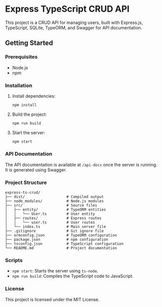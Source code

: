 # Express TypeScript CRUD API

This project is a CRUD API for managing users, built with Express.js, TypeScript, SQLite, TypeORM, and Swagger for API documentation.

## Getting Started

### Prerequisites

- Node.js
- npm

### Installation

1. Install dependencies:
   ```sh
   npm install
   ```

2. Build the project:
   ```sh
   npm run build
   ```

3. Start the server:
   ```sh
   npm start
   ```

### API Documentation

The API documentation is available at `/api-docs` once the server is running. It is generated using Swagger.

### Project Structure

```
express-ts-crud/
├── dist/                   # Compiled output
├── node_modules/           # Node.js modules
├── src/                    # Source files
│   ├── entity/             # TypeORM entities
│   │   └── User.ts         # User entity
│   ├── routes/             # Express routes
│   │   └── user.ts         # User routes
│   └── index.ts            # Main server file
├── .gitignore              # Git ignore file
├── ormconfig.json          # TypeORM configuration
├── package.json            # npm configuration
├── tsconfig.json           # TypeScript configuration
└── README.md               # Project documentation
```

### Scripts

- `npm start`: Starts the server using `ts-node`.
- `npm run build`: Compiles the TypeScript code to JavaScript.

### License

This project is licensed under the MIT License.
